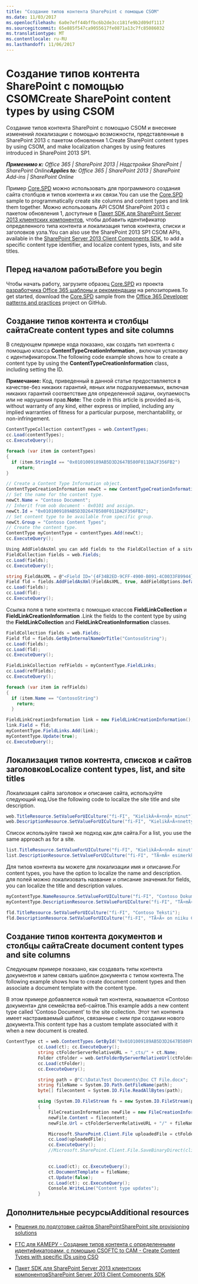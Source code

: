 ```yaml
---
title: "Создание типов контента SharePoint с помощью CSOM"
ms.date: 11/03/2017
ms.openlocfilehash: 6a0e7eff44bffbc6b2de3cc181fe9b2d09df1117
ms.sourcegitcommit: 65e885f547ca9055617fe0871a13c7fc85086032
ms.translationtype: MT
ms.contentlocale: ru-RU
ms.lasthandoff: 11/06/2017
---
```

# <a name="create-sharepoint-content-types-by-using-csom"></a><span data-ttu-id="19133-102">Создание типов контента SharePoint с помощью CSOM</span><span class="sxs-lookup"><span data-stu-id="19133-102">Create SharePoint content types by using CSOM</span></span>

<span data-ttu-id="19133-103">Создание типов контента SharePoint с помощью CSOM и внесение изменений локализации с помощью возможности, представленные в SharePoint 2013 с пакетом обновления 1.</span><span class="sxs-lookup"><span data-stu-id="19133-103">Create SharePoint content types by using CSOM, and make localization changes by using features introduced in SharePoint 2013 SP1.</span></span>

<span data-ttu-id="19133-104">_**Применимо к:** Office 365 | SharePoint 2013 | Надстройки SharePoint | SharePoint Online_</span><span class="sxs-lookup"><span data-stu-id="19133-104">_**Applies to:** Office 365 | SharePoint 2013 | SharePoint Add-ins | SharePoint Online_</span></span>

<span data-ttu-id="19133-105">Пример [Core.SPD](https://github.com/SharePoint/PnP/tree/dev/Samples/Core.SPD) можно использовать для программного создания сайта столбцов и типов контента и их связи.</span><span class="sxs-lookup"><span data-stu-id="19133-105">You can use the [Core.SPD](https://github.com/SharePoint/PnP/tree/dev/Samples/Core.SPD) sample to programmatically create site columns and content types and link them together.</span></span> <span data-ttu-id="19133-106">Можно использовать API CSOM SharePoint 2013 с пакетом обновления 1, доступные в [Пакет SDK для SharePoint Server 2013 клиентских компонентов](http://www.microsoft.com/en-us/download/details.aspx?id=35585), чтобы добавить идентификатор определенного типа контента и локализация типов контента, списки и заголовков узла.</span><span class="sxs-lookup"><span data-stu-id="19133-106">You can also use the SharePoint 2013 SP1 CSOM APIs, available in the [SharePoint Server 2013 Client Components SDK](http://www.microsoft.com/en-us/download/details.aspx?id=35585), to add a specific content type identifier, and localize content types, lists, and site titles.</span></span> 

## <a name="before-you-begin"></a><span data-ttu-id="19133-107">Перед началом работы</span><span class="sxs-lookup"><span data-stu-id="19133-107">Before you begin</span></span>

<span data-ttu-id="19133-108">Чтобы начать работу, загрузите образец [Core.SPD](https://github.com/SharePoint/PnP/tree/dev/Samples/Core.SPD) из проекта [разработчика Office 365 шаблоны и рекомендации](https://github.com/SharePoint/PnP/tree/dev) на репозиториев.</span><span class="sxs-lookup"><span data-stu-id="19133-108">To get started, download the [Core.SPD](https://github.com/SharePoint/PnP/tree/dev/Samples/Core.SPD) sample from the [Office 365 Developer patterns and practices](https://github.com/SharePoint/PnP/tree/dev) project on GitHub.</span></span>

## <a name="create-content-types-and-site-columns"></a><span data-ttu-id="19133-109">Создание типов контента и столбцы сайта</span><span class="sxs-lookup"><span data-stu-id="19133-109">Create content types and site columns</span></span>

<span data-ttu-id="19133-110">В следующем примере кода показано, как создать тип контента с помощью класса **ContentTypeCreationInformation** , включая установку с идентификатором.</span><span class="sxs-lookup"><span data-stu-id="19133-110">The following code example shows how to create a content type by using the  **ContentTypeCreationInformation** class, including setting the ID.</span></span>

<span data-ttu-id="19133-111">**Примечание:**  Код, приведенный в данной статье предоставляется в качестве-без никаких гарантий, явных или подразумеваемых, включая никаких гарантий соответствие для определенной задачи, окупаемость или не нарушения прав.</span><span class="sxs-lookup"><span data-stu-id="19133-111">**Note:**  The code in this article is provided as-is, without warranty of any kind, either express or implied, including any implied warranties of fitness for a particular purpose, merchantability, or non-infringement.</span></span>

```C#
ContentTypeCollection contentTypes = web.ContentTypes;
cc.Load(contentTypes);
cc.ExecuteQuery();

foreach (var item in contentTypes)
{
  if (item.StringId == "0x0101009189AB5D3D2647B580F011DA2F356FB2")
    return;
}

// Create a Content Type Information object.
ContentTypeCreationInformation newCt = new ContentTypeCreationInformation();
// Set the name for the content type.
newCt.Name = "Contoso Document";
// Inherit from oob document - 0x0101 and assign. 
newCt.Id = "0x0101009189AB5D3D2647B580F011DA2F356FB2";
// Set content type to be available from specific group.
newCt.Group = "Contoso Content Types";
// Create the content type.
ContentType myContentType = contentTypes.Add(newCt);
cc.ExecuteQuery();

Using AddFieldAsXml you can add fields to the FieldCollection of a site collection:
FieldCollection fields = web.Fields;
cc.Load(fields);
cc.ExecuteQuery();

string FieldAsXML = @"<Field ID='{4F34B2ED-9CFF-4900-B091-4C0033F89944}' Name='ContosoString' DisplayName='Contoso String' Type='Text' Hidden='False' Group='Contoso Site Columns' Description='Contoso Text Field' />";
Field fld = fields.AddFieldAsXml(FieldAsXML, true, AddFieldOptions.DefaultValue);
cc.Load(fields);
cc.Load(fld);
cc.ExecuteQuery();

```

<span data-ttu-id="19133-112">Ссылка поля в типе контента с помощью классов **FieldLinkCollection** и **FieldLinkCreationInformation** .</span><span class="sxs-lookup"><span data-stu-id="19133-112">Link the fields to the content type by using the  **FieldLinkCollection** and **FieldLinkCreationInformation** classes.</span></span>

```C#
FieldCollection fields = web.Fields;
Field fld = fields.GetByInternalNameOrTitle("ContosoString");
cc.Load(fields);
cc.Load(fld);
cc.ExecuteQuery();

FieldLinkCollection refFields = myContentType.FieldLinks;
cc.Load(refFields);
cc.ExecuteQuery();

foreach (var item in refFields)
{
  if (item.Name == "ContosoString")
    return;
  }

FieldLinkCreationInformation link = new FieldLinkCreationInformation();
link.Field = fld;
myContentType.FieldLinks.Add(link);
myContentType.Update(true);
cc.ExecuteQuery();

```

## <a name="localize-content-types-list-and-site-titles"></a><span data-ttu-id="19133-113">Локализация типов контента, списков и сайтов заголовков</span><span class="sxs-lookup"><span data-stu-id="19133-113">Localize content types, list, and site titles</span></span>

<span data-ttu-id="19133-114">Локализация сайта заголовок и описание сайта, используйте следующий код.</span><span class="sxs-lookup"><span data-stu-id="19133-114">Use the following code to localize the site title and site description.</span></span>

```C#
web.TitleResource.SetValueForUICulture("fi-FI", "KielikÃ¤Ã¤nnÃ¤ minut");
web.DescriptionResource.SetValueForUICulture("fi-FI", "KielikÃ¤Ã¤nnetty saitti");

```

<span data-ttu-id="19133-115">Список используйте такой же подход как для сайта.</span><span class="sxs-lookup"><span data-stu-id="19133-115">For a list, you use the same approach as for a site.</span></span>

```C#
list.TitleResource.SetValueForUICulture("fi-FI", "KielikÃ¤Ã¤nnÃ¤ minut");
list.DescriptionResource.SetValueForUICulture("fi-FI", "TÃ¤mÃ¤ esimerkki nÃ¤yttÃ¤Ã¤ miten voit kielikÃ¤Ã¤ntÃ¤Ã¤ listoja.");

```

<span data-ttu-id="19133-116">Для типов контента вы можете для локализации имя и описание.</span><span class="sxs-lookup"><span data-stu-id="19133-116">For content types, you have the option to localize the name and description.</span></span> <span data-ttu-id="19133-117">для полей можно локализовать название и описание значения.</span><span class="sxs-lookup"><span data-stu-id="19133-117">for fields, you can localize the title and description values.</span></span>

```C#
myContentType.NameResource.SetValueForUICulture("fi-FI", "Contoso Dokumentti");
myContentType.DescriptionResource.SetValueForUICulture("fi-FI", "TÃ¤mÃ¤ on geneerinen Contoso dokumentti.");

fld.TitleResource.SetValueForUICulture("fi-FI", "Contoso Teksti");
fld.DescriptionResource.SetValueForUICulture("fi-FI", "TÃ¤Ã¤ on niiku Contoso metadatalle.");

```

## <a name="create-document-content-types-and-site-columns"></a><span data-ttu-id="19133-118">Создание типов контента документов и столбцы сайта</span><span class="sxs-lookup"><span data-stu-id="19133-118">Create document content types and site columns</span></span>

<span data-ttu-id="19133-119">Следующем примере показано, как создавать типы контента документов и затем связать шаблон документа с типом контента.</span><span class="sxs-lookup"><span data-stu-id="19133-119">The following example shows how to create document content types and then associate a document template with the content type.</span></span> 

<span data-ttu-id="19133-120">В этом примере добавляется новый тип контента, называется «Contoso документа» для семейства веб-сайтов.</span><span class="sxs-lookup"><span data-stu-id="19133-120">This example adds a new content type called 'Contoso Document' to the site collection.</span></span> <span data-ttu-id="19133-121">Этот тип контента имеет настраиваемый шаблон, связанные с ним при создании нового документа.</span><span class="sxs-lookup"><span data-stu-id="19133-121">This content type has a custom template associated with it when a new document is created.</span></span>

```C#
ContentType ct = web.ContentTypes.GetById("0x0101009189AB5D3D2647B580F011DA2F356FB2");
            cc.Load(ct); cc.ExecuteQuery();
            string ctFolderServerRelativeURL = "_cts/" + ct.Name;
            Folder ctFolder = web.GetFolderByServerRelativeUrl(ctFolderServerRelativeURL);
            cc.Load(ctFolder);
            cc.ExecuteQuery();

            string path = @"C:\Data\Test Documents\Doc CT File.docx";
            string fileName = System.IO.Path.GetFileName(path);
            byte[] filecontent = System.IO.File.ReadAllBytes(path);

            using (System.IO.FileStream fs = new System.IO.FileStream(path, System.IO.FileMode.Open))
            {
                FileCreationInformation newFile = new FileCreationInformation();
                newFile.Content = filecontent;
                newFile.Url = ctFolderServerRelativeURL + "/" + fileName;

                Microsoft.SharePoint.Client.File uploadedFile = ctFolder.Files.Add(newFile);
                cc.Load(uploadedFile);
                cc.ExecuteQuery();
                //Microsoft.SharePoint.Client.File.SaveBinaryDirect(clientContext, ctFolderServerRelativeURL + "/" + fileName, fs, true);

                
                cc.Load(ct); cc.ExecuteQuery();
                ct.DocumentTemplate = fileName;
                ct.Update(false);
                cc.Load(ct); cc.ExecuteQuery();
                Console.WriteLine("Content type updates");
            }

```

## <a name="additional-resources"></a><span data-ttu-id="19133-122">Дополнительные ресурсы</span><span class="sxs-lookup"><span data-stu-id="19133-122">Additional resources</span></span>
<span data-ttu-id="19133-123"><a name="bk_addresources"> </a></span><span class="sxs-lookup"><span data-stu-id="19133-123"></span></span>

- [<span data-ttu-id="19133-124">Решения по подготовке сайтов SharePoint</span><span class="sxs-lookup"><span data-stu-id="19133-124">SharePoint site provisioning solutions</span></span>](sharepoint-site-provisioning-solutions.md)
    
- [<span data-ttu-id="19133-125">FTC для КАМЕРУ - Создание типов контента с определенными идентификаторами, с помощью CSO</span><span class="sxs-lookup"><span data-stu-id="19133-125">FTC to CAM - Create Content Types with specific IDs using CSO</span></span>](http://blogs.msdn.com/b/vesku/archive/2014/02/28/ftc-to-cam-create-content-types-with-specific-ids-using-csom.aspx)
    
- [<span data-ttu-id="19133-126">Пакет SDK для SharePoint Server 2013 клиентских компонентов</span><span class="sxs-lookup"><span data-stu-id="19133-126">SharePoint Server 2013 Client Components SDK</span></span>](http://www.microsoft.com/en-us/download/details.aspx?id=35585)
